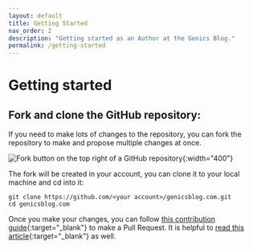 ```yaml
---
layout: default
title: Getting Started
nav_order: 2
description: "Getting started as an Author at the Genics Blog."
permalink: /getting-started
---
```


# Getting started

## Fork and clone the GitHub repository:

If you need to make lots of changes to the repository, you can fork the repository to make and propose multiple changes at once.

![Fork button on the top right of a GitHub repository](https://user-images.githubusercontent.com/46792249/147870132-bd3b3dc5-47bd-4ee3-8c06-ddd132c6eecd.png){:width="400"}

The fork will be created in your account, you can clone it to your local machine and cd into it:

```shell
git clone https://github.com/<your account>/genicsblog.com.git
cd genicsblog.com
```

Once you make your changes, you can follow [this contribution guide](http://genicsblog.com/contribution-guide){:target="_blank"} to make a Pull Request. It is helpful to [read this article](https://genicsblog.com/gouravkhunger/how-to-create-a-pull-request-in-github-correctly){:target="_blank"} as well.
